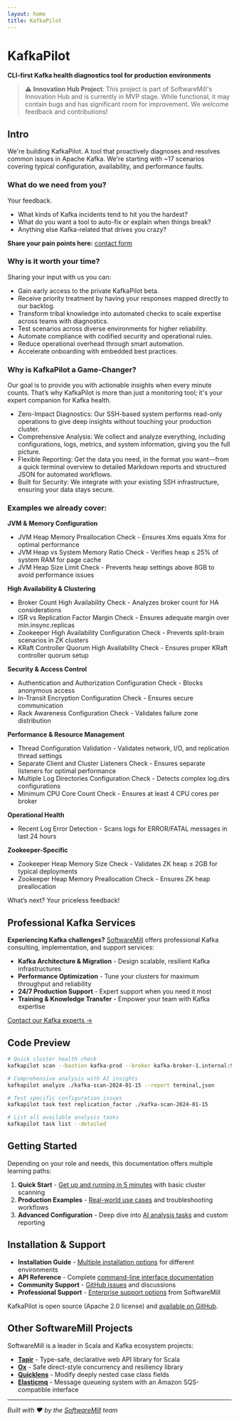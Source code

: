 ```yaml
---
layout: home
title: KafkaPilot
---
```


# KafkaPilot

**CLI-first Kafka health diagnostics tool for production environments**

> ⚠️ **Innovation Hub Project**: This project is part of SoftwareMill's Innovation Hub and is currently in MVP stage. While functional, it may contain bugs and has significant room for improvement. We welcome feedback and contributions!

## Intro

We're building KafkaPilot. A tool that proactively diagnoses and resolves common issues in Apache Kafka. We're starting with ~17 scenarios covering typical configuration, availability, and performance faults.

### What do we need from you?

Your feedback.

- What kinds of Kafka incidents tend to hit you the hardest?
- What do you want a tool to auto-fix or explain when things break?
- Anything else Kafka-related that drives you crazy?

**Share your pain points here:** [contact form](https://softwaremill.com/services/apache-kafka-services/)


### Why is it worth your time?

Sharing your input with us you can:

- Gain early access to the private KafkaPilot beta.
- Receive priority treatment by having your responses mapped directly to our backlog.
- Transform tribal knowledge into automated checks to scale expertise across teams with diagnostics.
- Test scenarios across diverse environments for higher reliability.
- Automate compliance with codified security and operational rules.
- Reduce operational overhead through smart automation.
- Accelerate onboarding with embedded best practices.

### Why is KafkaPilot a Game-Changer?

Our goal is to provide you with actionable insights when every minute counts. That’s why KafkaPilot is more than just a monitoring tool; it's your expert companion for Kafka health.

- Zero-Impact Diagnostics: Our SSH-based system performs read-only operations to give deep insights without touching your production cluster.
- Comprehensive Analysis: We collect and analyze everything, including configurations, logs, metrics, and system information, giving you the full picture.
- Flexible Reporting: Get the data you need, in the format you want—from a quick terminal overview to detailed Markdown reports and structured JSON for automated workflows.
- Built for Security: We integrate with your existing SSH infrastructure, ensuring your data stays secure.

### Examples we already cover:

**JVM & Memory Configuration**

- JVM Heap Memory Preallocation Check \- Ensures Xms equals Xmx for optimal performance  
- JVM Heap vs System Memory Ratio Check \- Verifies heap ≤ 25% of system RAM for page cache  
- JVM Heap Size Limit Check \- Prevents heap settings above 8GB to avoid performance issues

**High Availability & Clustering**

- Broker Count High Availability Check \- Analyzes broker count for HA considerations  
- ISR vs Replication Factor Margin Check \- Ensures adequate margin over min.insync.replicas  
- Zookeeper High Availability Configuration Check \- Prevents split-brain scenarios in ZK clusters  
- KRaft Controller Quorum High Availability Check \- Ensures proper KRaft controller quorum setup

**Security & Access Control**

- Authentication and Authorization Configuration Check \- Blocks anonymous access  
- In-Transit Encryption Configuration Check \- Ensures secure communication  
- Rack Awareness Configuration Check \- Validates failure zone distribution

**Performance & Resource Management**

- Thread Configuration Validation \- Validates network, I/O, and replication thread settings  
- Separate Client and Cluster Listeners Check \- Ensures separate listeners for optimal performance  
- Multiple Log Directories Configuration Check \- Detects complex log.dirs configurations  
- Minimum CPU Core Count Check \- Ensures at least 4 CPU cores per broker

**Operational Health**

- Recent Log Error Detection \- Scans logs for ERROR/FATAL messages in last 24 hours

**Zookeeper-Specific**

- Zookeeper Heap Memory Size Check \- Validates ZK heap ≤ 2GB for typical deployments  
- Zookeeper Heap Memory Preallocation Check \- Ensures ZK heap preallocation

What’s next? Your priceless feedback\!

## Professional Kafka Services

**Experiencing Kafka challenges?** [SoftwareMill](https://softwaremill.com) offers professional Kafka consulting, implementation, and support services:

- **Kafka Architecture & Migration** - Design scalable, resilient Kafka infrastructures
- **Performance Optimization** - Tune your clusters for maximum throughput and reliability  
- **24/7 Production Support** - Expert support when you need it most
- **Training & Knowledge Transfer** - Empower your team with Kafka expertise

[Contact our Kafka experts →](https://softwaremill.com/services/apache-kafka-services/)

## Code Preview

```bash
# Quick cluster health check
kafkapilot scan --bastion kafka-prod --broker kafka-broker-1.internal:9092

# Comprehensive analysis with AI insights
kafkapilot analyze ./kafka-scan-2024-01-15 --report terminal,json

# Test specific configuration issues
kafkapilot task test replication_factor ./kafka-scan-2024-01-15

# List all available analysis tasks
kafkapilot task list --detailed
```

## Getting Started

Depending on your role and needs, this documentation offers multiple learning paths:

1. **Quick Start** - [Get up and running in 5 minutes](quickstart/) with basic cluster scanning
2. **Production Examples** - [Real-world use cases](examples.html) and troubleshooting workflows
3. **Advanced Configuration** - Deep dive into [AI analysis tasks](api.html) and custom reporting

## Installation & Support

- **Installation Guide** - [Multiple installation options](installation.html) for different environments
- **API Reference** - Complete [command-line interface documentation](api.html)
- **Community Support** - [GitHub issues](https://github.com/softwaremill/kafkapilot/issues) and discussions
- **Professional Support** - [Enterprise support options](support.html) from SoftwareMill

KafkaPilot is open source (Apache 2.0 license) and [available on GitHub](https://github.com/softwaremill/kafkapilot).

## Other SoftwareMill Projects

SoftwareMill is a leader in Scala and Kafka ecosystem projects:

- **[Tapir](https://github.com/softwaremill/tapir)** - Type-safe, declarative web API library for Scala
- **[Ox](https://github.com/softwaremill/ox)** - Safe direct-style concurrency and resiliency library
- **[Quicklens](https://github.com/softwaremill/quicklens)** - Modify deeply nested case class fields
- **[Elasticmq](https://github.com/softwaremill/elasticmq)** - Message queueing system with an Amazon SQS-compatible interface

---

*Built with ❤️ by the [SoftwareMill](https://softwaremill.com) team*